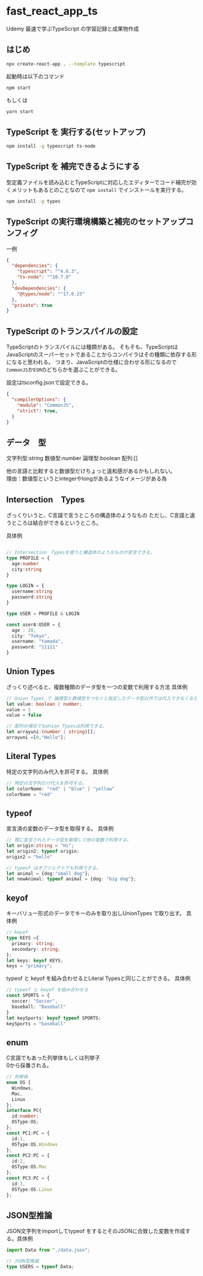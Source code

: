 # fast_react_app_ts

Udemy 最速で学ぶTypeScript の学習記録と成果物作成

## はじめ

```bash
npx create-react-app . --template typescript
```

起動時は以下のコマンド

```bash
npm start
```

もしくは

```bash
yarn start
```

## TypeScript を 実行する(セットアップ)

```bash
npm install -g typescript ts-node
```

## TypeScript を 補完できるようにする

型定義ファイルを読み込むとTypeScriptに対応したエディターでコード補完が効くメリットもあるとのことなので
`npm install` でインストールを実行する。

```bash
npm install -g types
```

## TypeScript の実行環境構築と補完のセットアップコンフィグ

一例

```json
{
  "dependencies": {
    "typescript": "^4.6.3",
    "ts-node": "^10.7.0"
  },
  "devDependencies": {
    "@types/node": "^17.0.23"
  },
  "private": true
}
```

## TypeScript のトランスパイルの設定

TypeScriptのトランスパイルには種類がある。
そもそも、TypeScriptはJavaScriptのスーパーセットであることからコンパイラはその種類に依存する形になると思われる。
つまり、JavaScriptの仕様に合わせる形になるので`CommonJS`か`ESM`のどちらかを選ぶことができる。

設定はtsconfig.jsonで設定できる。

```json
{
  "compilerOptions": {
    "module": "CommonJS",
    "strict": true,
  }
}
```

## データ　型

文字列型:string
数値型:number
論理型:boolean
配列:[]

他の言語と比較すると数値型だけちょっと違和感があるかもしれない。  
理由：数値型というとintegerやlongがあるようなイメージがある為

## Intersection　Types

ざっくりいうと、C言語で言うところの構造体のようなもの
ただし、C言語と違うところは結合ができるというところ。

具体例

```ts

// Intersection　Typesを使うと構造体のようなものが宣言できる。
type PROFILE = {
  age:number
  city:string
}

type LOGIN = {
  username:string
  password:string
}

type USER = PROFILE & LOGIN

const userA:USER = {
  age : 28,
  city: "Tokyo",
  username: "Yamada",
  password: "11111"
}

```

## Union Types

ざっくり述べると、複数種類のデータ型を一つの変数で利用する方法
具体例

```ts
// Union Types で 論理型と数値型をつなぐと指定したデータ型以外では代入できなくなる。
let value: boolean | number;
value = 1
value = false

// 配列の場合でもUnion Typesは利用できる。
let arrayuni:(number | string)[];
arrayuni =[0,"Hello"];

```

## Literal Types

特定の文字列のみ代入を許可する。
具体例

```ts
// 特定の文字列だけ代入を許可する。
let colorName: "red" | "blue" | "yellow"
colorName = "red"

```

## typeof

宣言済の変数のデータ型を取得する。
具体例

```ts
// 既に宣言されたデータ型を取得して他の変数で利用する。
let origin:string = "Hi";
let origin2: typeof origin;
origin2 = "hello"

// typeof はオブジェクトでも利用できる。
let animal = {dog:"small dog"};
let newAnimal: typeof animal = {dog: "big dog"};

```

## keyof

キーバリュー形式のデータでキーのみを取り出しUnionTypes で取り出す。
具体例

```ts
// keyof
type KEYS ={
  primary: string;
  secondary: string;
};
let keys: keyof KEYS;
keys = "primary";
```

typeof と keyof を組み合わせるとLiteral Typesと同じことができる。
具体例

```ts
// typeof と keyof を組み合わせる
const SPORTS = {
  soccer: "Soccer",
  baseball: "Baseball"
}
let keySports: keyof typeof SPORTS;
keySports = "baseball"

```

## enum

C言語でもあった列挙体もしくは列挙子  
0から採番される。

```ts
// 列挙体
enum OS {
  Windows,
  Mac,
  Linux
};
interface PC{
  id:number;
  OSType:OS;
};
const PC1:PC = {
  id:1,
  OSType:OS.Windows
};
const PC2:PC = {
  id:2,
  OSType:OS.Mac
};
const PC3:PC = {
  id:3,
  OSType:OS.Linux
};
```

## JSON型推論

JSON文字列をimportしてtypeof をするとそのJSONに合致した変数を作成する。具体例

```ts
import Data from "./data.json";

// JSON型推論
type USERS = typeof Data;

```
